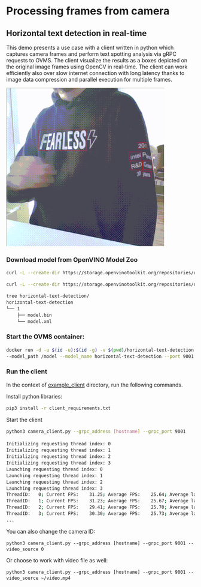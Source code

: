 # Processing frames from camera

## Horizontal text detection in real-time
This demo presents a use case with a client written in python which captures camera frames and perform text spotting analysis via gRPC requests to OVMS. The client visualize the results as a boxes depicted on the original image frames using OpenCV in real-time.
The client can work efficiently also over slow internet connection with long latency thanks to image data compression and parallel execution for multiple frames.

![horizontal text detection](horizontal-text-detection.gif)

### Download model from OpenVINO Model Zoo

```bash
curl -L --create-dir https://storage.openvinotoolkit.org/repositories/open_model_zoo/2021.4/models_bin/3/horizontal-text-detection-0001/FP32/horizontal-text-detection-0001.bin -o horizontal-text-detection/1/model.bin
```

```bash
curl -L --create-dir https://storage.openvinotoolkit.org/repositories/open_model_zoo/2021.4/models_bin/3/horizontal-text-detection-0001/FP32/horizontal-text-detection-0001.xml -o horizontal-text-detection/1/model.xml
```

```bash
tree horizontal-text-detection/
horizontal-text-detection
└── 1
    ├── model.bin
    └── model.xml
```

### Start the OVMS container:
```bash
docker run -d -u $(id -u):$(id -g) -v $(pwd)/horizontal-text-detection:/model -p 9001:9001 openvino/model_server:latest \
--model_path /model --model_name horizontal-text-detection --port 9001
```

### Run the client
In the context of [example_client](../example_client) directory, run the following commands.

Install python libraries:
```bash
pip3 install -r client_requirements.txt
```

Start the client
```bash
python3 camera_client.py --grpc_address [hostname] --grpc_port 9001

Initializing requesting thread index: 0
Initializing requesting thread index: 1
Initializing requesting thread index: 2
Initializing requesting thread index: 3
Launching requesting thread index: 0
Launching requesting thread index: 1
Launching requesting thread index: 2
Launching requesting thread index: 3
ThreadID:   0; Current FPS:    31.25; Average FPS:    25.64; Average latency:   140.98ms
ThreadID:   1; Current FPS:    31.23; Average FPS:    25.67; Average latency:   136.36ms
ThreadID:   2; Current FPS:    29.41; Average FPS:    25.70; Average latency:   130.88ms
ThreadID:   3; Current FPS:    30.30; Average FPS:    25.73; Average latency:   135.65ms
...
```

You can also change the camera ID:
```
python3 camera_client.py --grpc_address [hostname] --grpc_port 9001 --video_source 0
```
Or choose to work with video file as well:
```
python3 camera_client.py --grpc_address [hostname] --grpc_port 9001 --video_source ~/video.mp4
```

